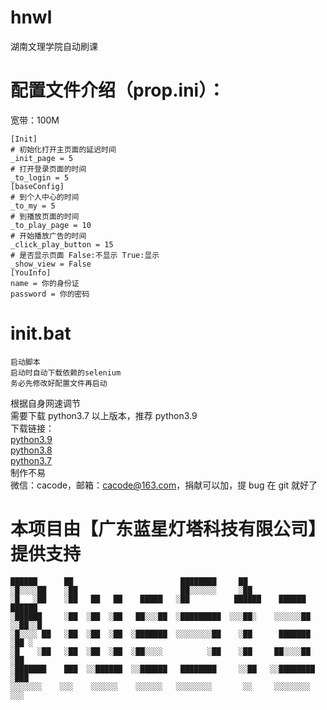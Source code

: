 # hnwl

湖南文理学院自动刷课

# 配置文件介绍（prop.ini）：

宽带：100M

    [Init]
    # 初始化打开主页面的延迟时间
    _init_page = 5
    # 打开登录页面的时间
    _to_login = 5
    [baseConfig]
    # 到个人中心的时间
    _to_my = 5
    # 到播放页面的时间
    _to_play_page = 10
    # 开始播放广告的时间
    _click_play_button = 15
    # 是否显示页面 False:不显示 True:显示
    _show_view = False
    [YouInfo]
    name = 你的身份证
    password = 你的密码

# init.bat

    启动脚本
    启动时自动下载依赖的selenium
    务必先修改好配置文件再启动

根据自身网速调节  
需要下载 python3.7 以上版本，推荐 python3.9  
下载链接：  
[python3.9](https://www.python.org/downloads/release/python-390/)  
[python3.8](https://www.python.org/downloads/release/python-380/)  
[python3.7](https://www.python.org/downloads/release/python-370/)  
制作不易  
微信：cacode，邮箱：cacode@163.com，捐献可以加，提 bug 在 git 就好了

# 本项目由【广东蓝星灯塔科技有限公司】提供支持

    ██████      ██                        ████████     ██
    ░█░░░░██    ░██                       ██░░░░░░     ░██
    ░█   ░██    ░██   ██   ██    █████   ░██          ██████    ██████     ██████
    ░██████     ░██  ░██  ░██   ██░░░██  ░█████████  ░░░██░    ░░░░░░██   ░░██░░█
    ░█░░░░ ██   ░██  ░██  ░██  ░███████  ░░░░░░░░██    ░██      ███████    ░██ ░
    ░█    ░██   ░██  ░██  ░██  ░██░░░░          ░██    ░██     ██░░░░██    ░██
    ░███████    ███  ░░██████  ░░██████   ████████     ░░██   ░░████████  ░███
    ░░░░░░░    ░░░    ░░░░░░    ░░░░░░   ░░░░░░░░       ░░     ░░░░░░░░   ░░░
